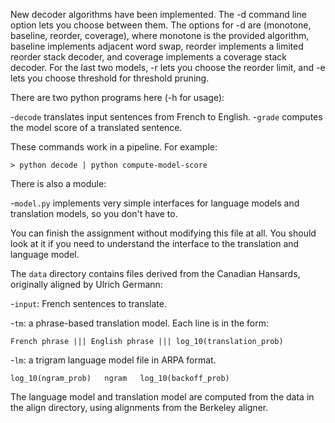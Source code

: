 New decoder algorithms have been implemented. The -d command line option lets you choose between them. The options for -d are (monotone, baseline, reorder, coverage), where monotone is the provided algorithm, baseline implements adjacent word swap, reorder implements a limited reorder stack decoder, and coverage implements a coverage stack decoder. For the last two models, -r lets you choose the reorder limit, and -e lets you choose threshold for threshold pruning.

There are two python programs here (-h for usage):

-`decode` translates input sentences from French to English.
-`grade` computes the model score of a translated sentence.

These commands work in a pipeline. For example:

    > python decode | python compute-model-score

There is also a module:

-`model.py` implements very simple interfaces for language models
 and translation models, so you don't have to. 

You can finish the assignment without modifying this file at all. 
You should look at it if you need to understand the interface
to the translation and language model.

The `data` directory contains files derived from the Canadian Hansards,
originally aligned by Ulrich Germann:

-`input`: French sentences to translate.

-`tm`: a phrase-based translation model. Each line is in the form:

    French phrase ||| English phrase ||| log_10(translation_prob)

-`lm`: a trigram language model file in ARPA format.

    log_10(ngram_prob)   ngram   log_10(backoff_prob)

The language model and translation model are computed from the data 
in the align directory, using alignments from the Berkeley aligner.
